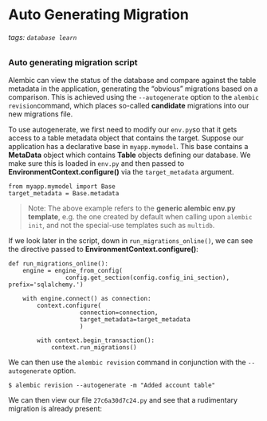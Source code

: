 # Auto Generating Migration
###### tags: `database learn`

### Auto generating migration script
Alembic can view the status of the database and compare against the table metadata in the application, generating the “obvious” migrations based on a comparison. This is achieved using the `--autogenerate` option to the `alembic revision`command, which places so-called **candidate** migrations into our new migrations file.


To use autogenerate, we first need to modify our `env.py`so that it gets access to a table metadata object that contains the target. Suppose our application has a declarative base in `myapp.mymodel`. This base contains a **MetaData** object which contains **Table** objects defining our database. We make sure this is loaded in `env.py` and then passed to **EnvironmentContext.configure()** via the `target_metadata` argument.
```python=
from myapp.mymodel import Base
target_metadata = Base.metadata
```
> Note:
>  The above example refers to the **generic alembic env.py template**, e.g. the one created by default when calling upon `alembic init`, and not the special-use templates such as `multidb`.

If we look later in the script, down in `run_migrations_online()`, we can see the directive passed to **EnvironmentContext.configure()**:
```python=
def run_migrations_online():
    engine = engine_from_config(
                config.get_section(config.config_ini_section), prefix='sqlalchemy.')

    with engine.connect() as connection:
        context.configure(
                    connection=connection,
                    target_metadata=target_metadata
                    )

        with context.begin_transaction():
            context.run_migrations()
```
We can then use the `alembic revision` command in conjunction with the `--autogenerate` option.
```cmd=
$ alembic revision --autogenerate -m "Added account table"
```

We can then view our file `27c6a30d7c24.py` and see that a rudimentary migration is already present: